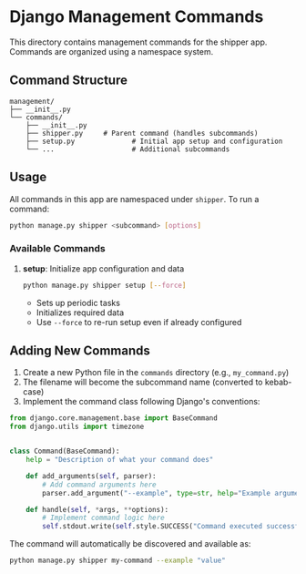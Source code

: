 # Django Management Commands

This directory contains management commands for the shipper app. Commands are organized using a namespace system.

## Command Structure

```text
management/
├── __init__.py
└── commands/
    ├── __init__.py
    ├── shipper.py     # Parent command (handles subcommands)
    ├── setup.py              # Initial app setup and configuration
    └── ...                   # Additional subcommands
```

## Usage

All commands in this app are namespaced under `shipper`. To run a command:

```bash
python manage.py shipper <subcommand> [options]
```

### Available Commands

1. **setup**: Initialize app configuration and data
   ```bash
   python manage.py shipper setup [--force]
   ```
   - Sets up periodic tasks
   - Initializes required data
   - Use `--force` to re-run setup even if already configured

## Adding New Commands

1. Create a new Python file in the `commands` directory (e.g., `my_command.py`)
2. The filename will become the subcommand name (converted to kebab-case)
3. Implement the command class following Django's conventions:

```python
from django.core.management.base import BaseCommand
from django.utils import timezone


class Command(BaseCommand):
    help = "Description of what your command does"

    def add_arguments(self, parser):
        # Add command arguments here
        parser.add_argument("--example", type=str, help="Example argument")

    def handle(self, *args, **options):
        # Implement command logic here
        self.stdout.write(self.style.SUCCESS("Command executed successfully"))
```

The command will automatically be discovered and available as:

```bash
python manage.py shipper my-command --example "value"
```
